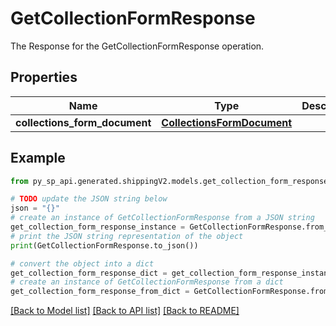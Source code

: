 # GetCollectionFormResponse

The Response  for the GetCollectionFormResponse operation.

## Properties

Name | Type | Description | Notes
------------ | ------------- | ------------- | -------------
**collections_form_document** | [**CollectionsFormDocument**](CollectionsFormDocument.md) |  | [optional] 

## Example

```python
from py_sp_api.generated.shippingV2.models.get_collection_form_response import GetCollectionFormResponse

# TODO update the JSON string below
json = "{}"
# create an instance of GetCollectionFormResponse from a JSON string
get_collection_form_response_instance = GetCollectionFormResponse.from_json(json)
# print the JSON string representation of the object
print(GetCollectionFormResponse.to_json())

# convert the object into a dict
get_collection_form_response_dict = get_collection_form_response_instance.to_dict()
# create an instance of GetCollectionFormResponse from a dict
get_collection_form_response_from_dict = GetCollectionFormResponse.from_dict(get_collection_form_response_dict)
```
[[Back to Model list]](../README.md#documentation-for-models) [[Back to API list]](../README.md#documentation-for-api-endpoints) [[Back to README]](../README.md)


